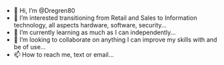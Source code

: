 - 👋 Hi, I’m @Dregren80
- 👀 I’m interested transitioning from Retail and Sales to Information technology, all aspects hardware, software, security...
- 🌱 I’m currently learning as much as I can independently...
- 💞️ I’m looking to collaborate on anything I can improve my skills with and be of use...
- 📫 How to reach me, text or email...

<!---
Dregren80/Dregren80 is a ✨ special ✨ repository because its `README.md` (this file) appears on your GitHub profile.
You can click the Preview link to take a look at your changes.
--->
